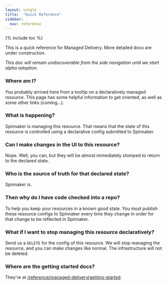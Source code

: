 ```yaml
---
layout: single
title:  "Quick Reference"
sidebar:
  nav: reference
---
```


{% include toc %}

This is a quick reference for Managed Delivery. 
More detailed docs are under construction.

_This doc will remain undiscoverable from the side navigation until we start alpha adoption._


### Where am I?

You probably arrived here from a tooltip on a declaratively managed resource.
This page has some helpful information to get oriented, as well as some other links (coming...).


### What is happening?

Spinnaker is managing this resource. 
That means that the state of this resource is controlled using a declarative config submitted to Spinnaker.


### Can I make changes in the UI to this resource?

Nope. 
Well, you can, but they will be almost immediately stomped to return to the declared state.


### Who is the source of truth for that declared state?

Spinnaker is. 


### Then why do I have code checked into a repo?

To help you keep your resources in a known good state.
You must publish these resource configs to Spinnaker every time they change in order for that change to be reflected in Spinnaker.

### What if I want to stop managing this resource declaratively?

Send us a `DELETE` for the config of this resource. 
We will stop managing the resource, and you can make changes like normal.
The infrastructure will not be deleted.

### Where are the getting started docs?

They're at [/reference/managed-delivery/getting-started](/reference/managed-delivery/getting-started).
